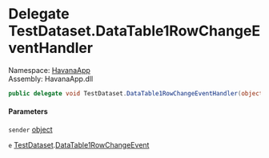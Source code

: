 # <a id="HavanaApp_TestDataset_DataTable1RowChangeEventHandler"></a> Delegate TestDataset.DataTable1RowChangeEventHandler

Namespace: [HavanaApp](HavanaApp.md)  
Assembly: HavanaApp.dll  

```csharp
public delegate void TestDataset.DataTable1RowChangeEventHandler(object sender, TestDataset.DataTable1RowChangeEvent e)
```

#### Parameters

`sender` [object](https://learn.microsoft.com/dotnet/api/system.object)

`e` [TestDataset](HavanaApp.TestDataset.md).[DataTable1RowChangeEvent](HavanaApp.TestDataset.DataTable1RowChangeEvent.md)

